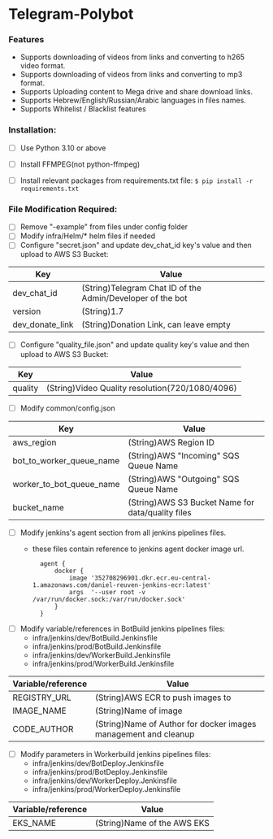 # Telegram-Polybot

### Features
- Supports downloading of videos from links and converting to h265 video format.
- Supports downloading of videos from links and converting to mp3 format.
- Supports Uploading content to Mega drive and share download links.
- Supports Hebrew/English/Russian/Arabic languages in files names.
- Supports Whitelist / Blacklist features



### Installation:

- [ ] Use Python 3.10 or above
- [ ] Install FFMPEG(not python-ffmpeg)
- [ ] Install relevant packages from requirements.txt file:
`$ pip install -r requirements.txt`



### File Modification Required:
- [ ] Remove "-example" from files under config folder
- [ ] Modify infra/Helm/* helm files if needed
- [ ] Configure "secret.json" and update dev_chat_id key's value and then upload to AWS S3 Bucket:

| Key                   | Value                                                     |
| ---------             |-----------------------------------------------------------|
| dev_chat_id           | (String)Telegram Chat ID of the Admin/Developer of the bot|
| version               | (String)1.7                                               |
| dev_donate_link       | (String)Donation Link, can leave empty                    |
- [ ] Configure "quality_file.json" and update quality key's value and then upload to AWS S3 Bucket:

| Key          | Value                                              |
| ---------    |----------------------------------------------------|
| quality      | (String)Video Quality resolution(720/1080/4096)    |

- [ ] Modify common/config.json

| Key                           | Value                                             |
| ---------                     |---------------------------------------------------|
| aws_region                    | (String)AWS Region ID                             |
| bot_to_worker_queue_name      | (String)AWS "Incoming" SQS Queue Name             |
| worker_to_bot_queue_name      | (String)AWS "Outgoing" SQS Queue Name             |
| bucket_name                   | (String)AWS S3 Bucket Name for data/quality files |

- [ ] Modify jenkins's agent section from all jenkins pipelines files.
    * these files contain reference to jenkins agent docker image url.

            agent {
                docker {
                    image '352708296901.dkr.ecr.eu-central-1.amazonaws.com/daniel-reuven-jenkins-ecr:latest'
                    args  '--user root -v /var/run/docker.sock:/var/run/docker.sock'
                }
            }
- [ ] Modify variable/references in BotBuild jenkins pipelines files:
    * infra/jenkins/dev/BotBuild.Jenkinsfile
    * infra/jenkins/prod/BotBuild.Jenkinsfile
    * infra/jenkins/dev/WorkerBuild.Jenkinsfile
    * infra/jenkins/prod/WorkerBuild.Jenkinsfile

| Variable/reference | Value                        |
| --------------|-----------------------------------|
| REGISTRY_URL  | (String)AWS ECR to push images to |
| IMAGE_NAME    | (String)Name of image             |
| CODE_AUTHOR    | (String)Name of Author for docker images management and cleanup             |
- [ ] Modify parameters in Workerbuild jenkins pipelines files:
    * infra/jenkins/dev/BotDeploy.Jenkinsfile
    * infra/jenkins/prod/BotDeploy.Jenkinsfile
    * infra/jenkins/dev/WorkerDeploy.Jenkinsfile
    * infra/jenkins/prod/WorkerDeploy.Jenkinsfile

| Variable/reference | Value                        |
| --------------|-----------------------------------|
| EKS_NAME      | (String)Name of the AWS EKS       |
